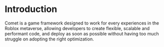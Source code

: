 # Introduction

Comet is a game framework designed to work for every experiences in the Roblox metaverse, allowing developers to create flexible, scalable and performant code, and deploy as soon as possible without having too much struggle on adopting the right optimization.

